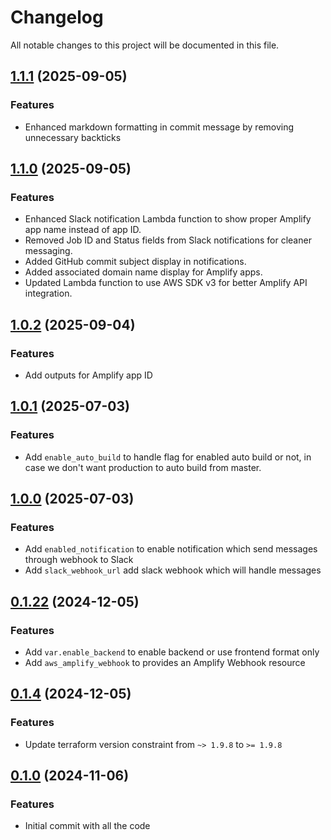 # Changelog

All notable changes to this project will be documented in this file.

## [1.1.1]() (2025-09-05)

### Features

* Enhanced markdown formatting in commit message by removing unnecessary backticks

## [1.1.0]() (2025-09-05)

### Features

* Enhanced Slack notification Lambda function to show proper Amplify app name instead of app ID.
* Removed Job ID and Status fields from Slack notifications for cleaner messaging.
* Added GitHub commit subject display in notifications.
* Added associated domain name display for Amplify apps.
* Updated Lambda function to use AWS SDK v3 for better Amplify API integration.

## [1.0.2]() (2025-09-04)

### Features

* Add outputs for Amplify app ID

## [1.0.1]() (2025-07-03)

### Features

* Add `enable_auto_build` to handle flag for enabled auto build or not, in case we don't want production to auto build from master.

## [1.0.0]() (2025-07-03)

### Features

* Add `enabled_notification` to enable notification which send messages through webhook to Slack
* Add `slack_webhook_url` add slack webhook which will handle messages

## [0.1.22]() (2024-12-05)

### Features

* Add `var.enable_backend` to enable backend or use frontend format only
* Add `aws_amplify_webhook` to provides an Amplify Webhook resource

## [0.1.4]() (2024-12-05)

### Features

* Update terraform version constraint from `~> 1.9.8` to `>= 1.9.8`

## [0.1.0]() (2024-11-06)

### Features

* Initial commit with all the code
